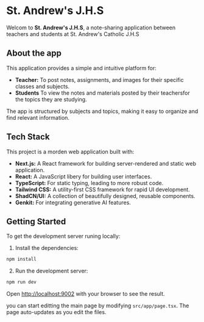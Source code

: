 # St. Andrew's J.H.S

Welcom to **St. Andrew's J.H.S**, a note-sharing application between teachers and students at St. Andrew's Catholic J.H.S 

## About the app

This application provides a simple and intuitive platform for:

*   **Teacher:** To post notes, assignments, and images for their specific classes and subjects.
*   **Students** To view the notes and materials posted by their teachersfor the topics they are studying.

The app is structured by subjects and topics, making it easy to organize and find relevant information.

## Tech Stack

This project is a morden web application built with:

*   **Next.js:** A React framework for building server-rendered and static web application.
*   **React:** A JavaScript libery for building user interfaces. 
*   **TypeScript:** For static typing, leading to more robust code.
*   **Tailwind CSS:** A utility-first CSS framework for rapid UI development.
*   **ShadCN/UI:** A collection of beautifully designed, reusable components.
*   **Genkit:** For integrating generative AI features.

## Getting Started

To get the development server runing locally:

1. Install the dependencies:
 ```bash
 npm install
 ```


2. Run the development server:
 ```bash
 npm run dev
 ```

Open [http://localhost:9002](http://localhost:9002) with your browser to see the result.

you can start editting the main page by modifying `src/app/page.tsx`. The page auto-updates as you edit the files.
